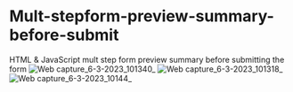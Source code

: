 # Mult-stepform-preview-summary-before-submit
HTML &amp; JavaScript mult step form preview summary before submitting the form 
![Web capture_6-3-2023_101340_](https://user-images.githubusercontent.com/65288198/223054574-462b4c5f-6dca-41df-94ee-93196020b64c.jpeg)
![Web capture_6-3-2023_101318_](https://user-images.githubusercontent.com/65288198/223054584-ab7c0185-b78d-4401-bdbd-af4b61d9cb70.jpeg)
![Web capture_6-3-2023_10144_](https://user-images.githubusercontent.com/65288198/223054593-b02a941f-c760-4adc-846f-e67ad6fd80a4.jpeg)
